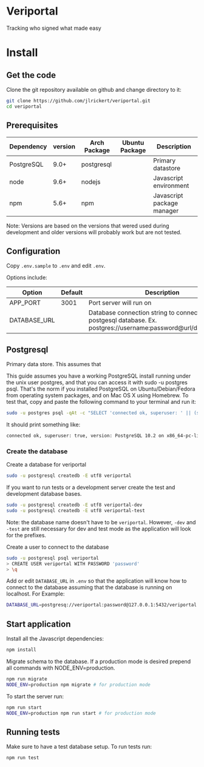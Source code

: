 Veriportal
==========

Tracking who signed what made easy

# Install

## Get the code

Clone the git repository available on github and change directory to it:

```bash
git clone https://github.com/jlrickert/veriportal.git
cd veriportal
```

## Prerequisites


| Dependency | version | Arch Package | Ubuntu Package | Description                |
| ---------- | ------- | ------------ | -------------- | -----------                |
| PostgreSQL | 9.0+    | postgresql   |                | Primary datastore          |
| node       | 9.6+    | nodejs       |                | Javascript environment     |
| npm        | 5.6+    | npm          |                | Javascript package manager |

Note: Versions are based on the versions that wered used during development and
older versions will probably work but are not tested.

## Configuration

Copy `.env.sample` to `.env` and edit `.env`.

Options include:

| Option            | Default  | Description                                                                                                      |
| ----------------- | -------- | ----------------------------------------------                                                                   |
| APP_PORT          | 3001     | Port server will run on                                                                                          |
| DATABASE_URL      |          | Database connection string to connect to a postgesql database. Ex. postgres://username:password@url/databasename |

## Postgresql

Primary data store. This assumes that 


This guide assumes you have a working PostgreSQL install running under the unix
user postgres, and that you can access it with sudo -u postgres psql. That's the
norm if you installed PostgreSQL on Ubuntu/Debian/Fedora from operating system
packages, and on Mac OS X using Homebrew. To test that, copy and paste the
following command to your terminal and run it:

```bash
sudo -u postgres psql -qAt -c "SELECT 'connected ok, superuser: ' || (select usesuper from pg_user where usename = CURRENT_USER)||', version: '||version()"

```

It should print something like:

```bash
connected ok, superuser: true, version: PostgreSQL 10.2 on x86_64-pc-linux-gnu, compiled by gcc (GCC) 7.3.0, 64-bit
```

### Create the database

Create a database for veriportal

```bash
sudo -u postgresql createdb -E utf8 veriportal
```

If you want to run tests or a development server create the test and development
database bases.

```bash
sudo -u postgresql createdb -E utf8 veriportal-dev
sudo -u postgresql createdb -E utf8 veriportal-test
```

Note: the database name doesn't have to be `veriportal`. However, `-dev` and
`-test` are still necessary for dev and test mode as the application will look
for the prefixes.

Create a user to connect to the database

```bash
sudo -u postgresql psql veriportal
> CREATE USER veriportal WITH PASSWORD 'password'
> \q
```

Add or edit `DATABASE_URL` in `.env` so that the application will know how to
connect to the database assuming that the database is running on localhost. For Example:

```bash
DATABASE_URL=postgresq://veriportal:password@127.0.0.1:5432/veriportal
```

## Start application

Install all the Javascript dependencies:

```bash
npm install
```

Migrate schema to the database. If a production mode is desired prepend all
commands with NODE_ENV=production.

```bash
npm run migrate
NODE_ENV=production npm migrate # for production mode
```

To start the server run:

```bash
npm run start
NODE_ENV=production npm run start # for production mode
```

## Running tests

Make sure to have a test database setup. To run tests run:

```bash
npm run test
```
